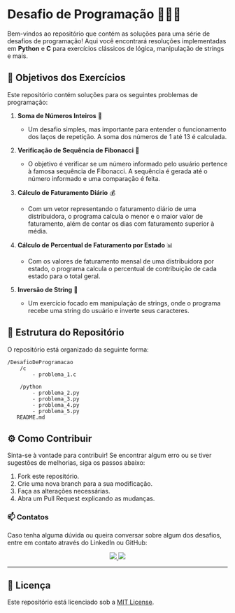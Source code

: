 # Desafio de Programação 🧑‍💻💡

Bem-vindos ao repositório que contém as soluções para uma série de desafios de programação! Aqui você encontrará resoluções implementadas em **Python** e **C** para exercícios clássicos de lógica, manipulação de strings e mais.

## 🎯 Objetivos dos Exercícios

Este repositório contém soluções para os seguintes problemas de programação:

1. **Soma de Números Inteiros** 🧮
   - Um desafio simples, mas importante para entender o funcionamento dos laços de repetição. A soma dos números de 1 até 13 é calculada.

2. **Verificação de Sequência de Fibonacci** 🔢
   - O objetivo é verificar se um número informado pelo usuário pertence à famosa sequência de Fibonacci. A sequência é gerada até o número informado e uma comparação é feita.

3. **Cálculo de Faturamento Diário** 💰
   - Com um vetor representando o faturamento diário de uma distribuidora, o programa calcula o menor e o maior valor de faturamento, além de contar os dias com faturamento superior à média.

4. **Cálculo de Percentual de Faturamento por Estado** 📊
   - Com os valores de faturamento mensal de uma distribuidora por estado, o programa calcula o percentual de contribuição de cada estado para o total geral.

5. **Inversão de String** 🔄
   - Um exercício focado em manipulação de strings, onde o programa recebe uma string do usuário e inverte seus caracteres.

## 📂 Estrutura do Repositório

O repositório está organizado da seguinte forma:

```
/DesafioDeProgramacao
    /c
        - problema_1.c

    /python
        - problema_2.py
        - problema_3.py
        - problema_4.py
        - problema_5.py
   README.md
```

## ⚙️ Como Contribuir

Sinta-se à vontade para contribuir! Se encontrar algum erro ou se tiver sugestões de melhorias, siga os passos abaixo:

1. Fork este repositório.
2. Crie uma nova branch para a sua modificação.
3. Faça as alterações necessárias.
4. Abra um Pull Request explicando as mudanças.


### 📫 **Contatos**
Caso tenha alguma dúvida ou queira conversar sobre algum dos desafios, entre em contato através do LinkedIn ou GitHub:

<div style="text-align: center;">
  <a href="https://www.linkedin.com/in/victória-barbosa-367748340">
    <img src="https://img.shields.io/badge/-LinkedIn-blue?style=flat-square&logo=LinkedIn&logoColor=white" />
  </a>
  <a href="https://github.com/VictoriaBarbosa26">
    <img src="https://img.shields.io/badge/-GitHub-black?style=flat-square&logo=GitHub&logoColor=white" />
  </a>
</div>

---


## 📄 Licença

Este repositório está licenciado sob a [MIT License](LICENSE).
